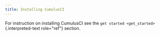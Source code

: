 ```yaml
---
title: Installing CumulusCI
---
```


For instruction on installing CumulusCI see the
`get started <get_started>`{.interpreted-text role="ref"} section.
